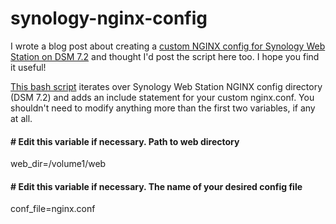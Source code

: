 # synology-nginx-config
I wrote a blog post about creating a [custom NGINX config for Synology Web Station on DSM 7.2](https://manthings.net/custom-nginx-config-for-synology-web-station-on-dsm-7-2/) and thought I'd post the script here too. I hope you find it useful!

[This bash script](https://github.com/marknokes/synology-nginx-config/blob/main/add-nginx-include.sh) iterates over Synology Web Station NGINX config directory (DSM 7.2) and adds an include statement for your custom nginx.conf. You shouldn't need to modify anything more than the first two variables, if any at all.

#### # Edit this variable if necessary. Path to web directory
web_dir=/volume1/web

#### # Edit this variable if necessary. The name of your desired config file
conf_file=nginx.conf
